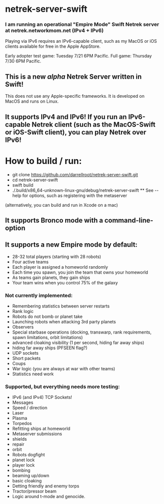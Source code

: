 # netrek-server-swift

### I am running an operational "Empire Mode" Swift Netrek server at netrek.networkmom.net (IPv4 + IPv6)
Playing via IPv6 requires an IPv6-capable client, such as my MacOS or iOS clients available for free in the Apple AppStore.

Early adopter test game: Tuesday 7/21 6PM Pacific.
Full game: Thursday 7/30 6PM Pacific.

## This is a new _alpha_ Netrek Server written in Swift!
This does not use any Apple-specific frameworks.  It is developed on MacOS and runs on Linux.

## It supports IPv4 and IPv6!  If you run an IPv6-capable Netrek client (such as the MacOS-Swift or iOS-Swift client), you can play Netrek over IPv6!

# How to build / run:
* git clone https://github.com/darrellroot/netrek-server-swift.git
* cd netrek-server-swift
* swift build
* ./.build/x86_64-unknown-linux-gnu/debug/netrek-server-swift
** See --help for options, such as registering with the metaserver

(alternatively, you can build and run in Xcode on a mac)

## It supports Bronco mode with a command-line-option

## It supports a new Empire mode by default:

* 28-32 total players (starting with 28 robots)
* Four active teams
* Each player is assigned a homeworld randomly
* Each time you spawn, you join the team that owns your homeworld
* As teams gain planets, they gain ships
* Your team wins when you control 75% of the galaxy

### Not currently implemented:

* Remembering statistics between server restarts
* Rank logic
* Robots do not bomb or planet take
* Launching robots when attacking 3rd party planets
* Observers
* Special starbase operations (docking, transwarp, rank requirements, spawn limitations, orbit limitations)
* advanced cloaking visibility (1 per second, hiding far away ships)
* hiding far away ships (PFSEEN flag?)
* UDP sockets
* Short packets
* Coups
* War logic (you are always at war with other teams)
* Statistics need work

### Supported, but everything needs more testing:

* IPv6 (and IPv4) TCP Sockets!
* Messages
* Speed / direction
* Laser
* Plasma
* Torpedos
* Refitting ships at homeworld
* Metaserver submissions
* shields
* repair
* orbit
* Robots dogfight
* planet lock
* player lock
* bombing
* beaming up/down
* basic cloaking
* Detting friendly and enemy torps
* Tractor/pressor beam
* Logic around t-mode and genocide.
